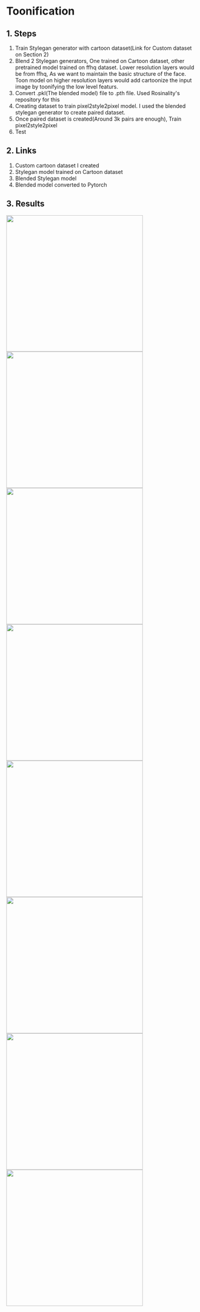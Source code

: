 # Toonification

## 1. Steps

1. Train Stylegan generator with cartoon dataset(Link for Custom dataset on Section 2)
2. Blend 2 Stylegan generators, One trained on Cartoon dataset, other pretrained model trained on ffhq dataset.
   Lower resolution layers would be from ffhq, As we want to maintain the basic structure of the face. 
   Toon model on higher resolution layers would add cartoonize the input image by toonifying the low level featurs.
3. Convert .pkl(The blended model) file to .pth file. Used Rosinality's repository for this
4. Creating dataset to train pixel2style2pixel model.
   I used the blended stylegan generator to create paired dataset.
5. Once paired dataset is created(Around 3k pairs are enough), Train pixel2style2pixel
6. Test

## 2. Links

1. Custom cartoon dataset I created
2. Stylegan model trained on Cartoon dataset
3. Blended Stylegan model
4. Blended model converted to Pytorch


## 3. Results

<img src="https://github.com/Nerdyvedi/Toonification/blob/main/assets/test_6.png" height="360" width="360"> <img src="https://github.com/Nerdyvedi/Toonification/blob/main/assets/out_8.jpeg" height="360" width="360">
<img src="https://github.com/Nerdyvedi/Toonification/blob/main/assets/test_5.png" height="360" width="360"> <img src="https://github.com/Nerdyvedi/Toonification/blob/main/assets/out_5.jpeg" height="360" width="360">
<img src="https://github.com/Nerdyvedi/Toonification/blob/main/assets/test_4.png" height="360" width="360"> <img src="https://github.com/Nerdyvedi/Toonification/blob/main/assets/out_4.jpeg" height="360" width="360">
<img src="https://github.com/Nerdyvedi/Toonification/blob/main/assets/test_7.jpeg" height="360" width="360"> <img src="https://github.com/Nerdyvedi/Toonification/blob/main/assets/out_7.jpeg" height="360" width="360">


